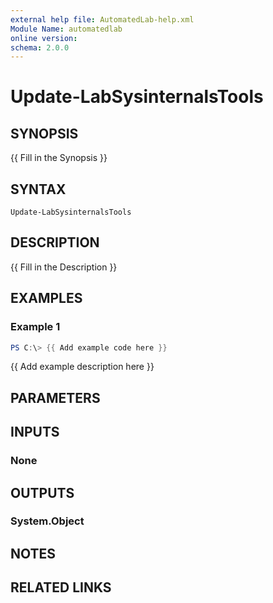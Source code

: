 ```yaml
---
external help file: AutomatedLab-help.xml
Module Name: automatedlab
online version:
schema: 2.0.0
---
```


# Update-LabSysinternalsTools

## SYNOPSIS
{{ Fill in the Synopsis }}

## SYNTAX

```
Update-LabSysinternalsTools
```

## DESCRIPTION
{{ Fill in the Description }}

## EXAMPLES

### Example 1
```powershell
PS C:\> {{ Add example code here }}
```

{{ Add example description here }}

## PARAMETERS

## INPUTS

### None

## OUTPUTS

### System.Object
## NOTES

## RELATED LINKS
